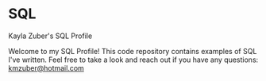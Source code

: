 # SQL
Kayla Zuber's SQL Profile 

Welcome to my SQL Profile! This code repository contains examples of SQL I've written. Feel free to take a look and reach out if you have any questions: kmzuber@hotmail.com
